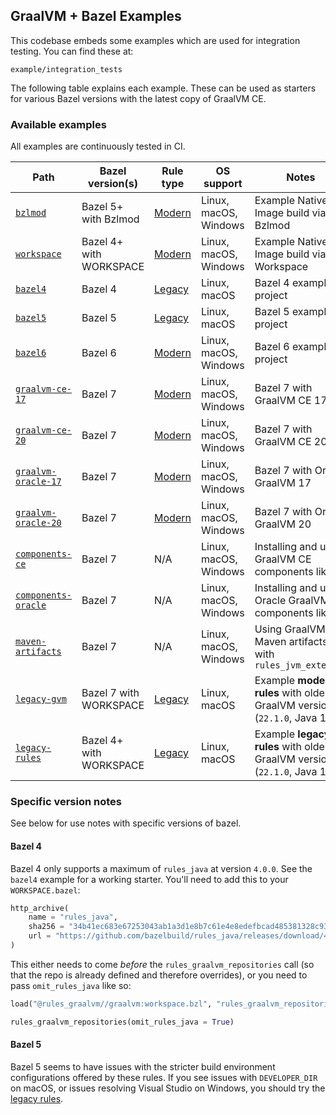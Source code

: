 ## GraalVM + Bazel Examples

This codebase embeds some examples which are used for integration testing. You can find these at:

```
example/integration_tests
```

The following table explains each example. These can be used as starters for various Bazel versions with the latest copy
of GraalVM CE.

### Available examples

All examples are continuously tested in CI.

| Path                      | Bazel version(s)        | Rule type   | OS support            | Notes                                                                   |
| ------------------------- | ----------------------- | ----------- | --------------------- | ----------------------------------------------------------------------- |
| [`bzlmod`][3]             | Bazel 5+ with Bzlmod    | [Modern][1] | Linux, macOS, Windows | Example Native Image build via Bzlmod                                   |
| [`workspace`][4]          | Bazel 4+ with WORKSPACE | [Modern][1] | Linux, macOS, Windows | Example Native Image build via Workspace                                |
| [`bazel4`][5]             | Bazel 4                 | [Legacy][2] | Linux, macOS          | Bazel 4 example project                                                 |
| [`bazel5`][6]             | Bazel 5                 | [Legacy][2] | Linux, macOS          | Bazel 5 example project                                                 |
| [`bazel6`][7]             | Bazel 6                 | [Modern][1] | Linux, macOS, Windows | Bazel 6 example project                                                 |
| [`graalvm-ce-17`][8]      | Bazel 7                 | [Modern][1] | Linux, macOS, Windows | Bazel 7 with GraalVM CE 17                                              |
| [`graalvm-ce-20`][9]      | Bazel 7                 | [Modern][1] | Linux, macOS, Windows | Bazel 7 with GraalVM CE 20                                              |
| [`graalvm-oracle-17`][10] | Bazel 7                 | [Modern][1] | Linux, macOS, Windows | Bazel 7 with Oracle GraalVM 17                                          |
| [`graalvm-oracle-20`][11] | Bazel 7                 | [Modern][1] | Linux, macOS, Windows | Bazel 7 with Oracle GraalVM 20                                          |
| [`components-ce`][12]     | Bazel 7                 | N/A         | Linux, macOS, Windows | Installing and using GraalVM CE components like `js`                    |
| [`components-oracle`][13] | Bazel 7                 | N/A         | Linux, macOS, Windows | Installing and using Oracle GraalVM components like `js`                |
| [`maven-artifacts`][14]   | Bazel 7                 | N/A         | Linux, macOS, Windows | Using GraalVM Maven artifacts with `rules_jvm_external`                 |
| [`legacy-gvm`][15]        | Bazel 7 with WORKSPACE  | [Legacy][2] | Linux, macOS          | Example **modern rules** with older GraalVM version (`22.1.0`, Java 11) |
| [`legacy-rules`][16]      | Bazel 4+ with WORKSPACE | [Legacy][2] | Linux, macOS          | Example **legacy rules** with older GraalVM version (`22.1.0`, Java 11) |

### Specific version notes

See below for use notes with specific versions of bazel.

#### Bazel 4

Bazel 4 only supports a maximum of `rules_java` at version `4.0.0`. See the `bazel4` example for a working starter. You'll need to add this to your `WORKSPACE.bazel`:

```python
http_archive(
    name = "rules_java",
    sha256 = "34b41ec683e67253043ab1a3d1e8b7c61e4e8edefbcad485381328c934d072fe",
    url = "https://github.com/bazelbuild/rules_java/releases/download/4.0.0/rules_java-4.0.0.tar.gz",
)
```

This either needs to come _before_ the `rules_graalvm_repositories` call (so that the repo is already defined and therefore overrides), or you need to pass `omit_rules_java` like so:

```python
load("@rules_graalvm//graalvm:workspace.bzl", "rules_graalvm_repositories")

rules_graalvm_repositories(omit_rules_java = True)
```

#### Bazel 5

Bazel 5 seems to have issues with the stricter build environment configurations offered by these rules. If you see issues with `DEVELOPER_DIR` on macOS, or issues resolving Visual Studio on Windows, you should try the [legacy rules](./legacy-bazel.md).

[1]: ./modern-bazel.md
[2]: ./legacy-bazel.md
[3]: https://github.com/sgammon/rules_graalvm/tree/main/example/integration_tests/bzlmod
[4]: https://github.com/sgammon/rules_graalvm/tree/main/example/integration_tests/workspace
[5]: https://github.com/sgammon/rules_graalvm/tree/main/example/integration_tests/bazel4
[6]: https://github.com/sgammon/rules_graalvm/tree/main/example/integration_tests/bazel5
[7]: https://github.com/sgammon/rules_graalvm/tree/main/example/integration_tests/bazel6
[8]: https://github.com/sgammon/rules_graalvm/tree/main/example/integration_tests/graalvm-ce-17
[9]: https://github.com/sgammon/rules_graalvm/tree/main/example/integration_tests/graalvm-ce-20
[10]: https://github.com/sgammon/rules_graalvm/tree/main/example/integration_tests/graalvm-oracle-17
[11]: https://github.com/sgammon/rules_graalvm/tree/main/example/integration_tests/graalvm-oracle-20
[12]: https://github.com/sgammon/rules_graalvm/tree/main/example/integration_tests/components-ce
[13]: https://github.com/sgammon/rules_graalvm/tree/main/example/integration_tests/components-oracle
[14]: https://github.com/sgammon/rules_graalvm/tree/main/example/integration_tests/maven-artifacts
[15]: https://github.com/sgammon/rules_graalvm/tree/main/example/integration_tests/legacy-gvm
[16]: https://github.com/sgammon/rules_graalvm/tree/main/example/integration_tests/legacy-rules
